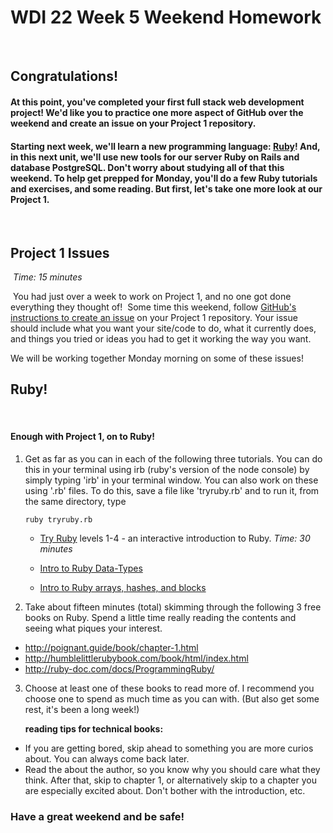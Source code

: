 # WDI 22 Week 5 Weekend Homework
​

## Congratulations!  

#### At this point, you've completed your first full  stack web development project! We'd like you to practice one more aspect of GitHub over the weekend and create an issue on your Project 1 repository.

#### Starting next week, we'll learn a new programming language: [Ruby](https://www.ruby-lang.org/en/)!  And, in this next unit, we'll use new tools for our server Ruby on Rails and database PostgreSQL. Don't worry about studying all of that this weekend. To help get prepped for Monday, you'll do a few Ruby tutorials and exercises, and some reading. But first, let's take one more look at our Project 1. 
​

## Project 1 Issues
​
*Time: 15 minutes*

​
You had just over a week to work on Project 1, and no one got done everything they thought of! 
​
Some time this weekend, follow [GitHub's instructions to create an issue](https://help.github.com/articles/creating-an-issue) on your Project 1 repository. Your issue should include what you want your site/code to do, what it currently does, and things you tried or ideas you had to get it working the way you want.

We will be working together Monday morning on some of these issues! 
​

## Ruby!
​

#### Enough with Project 1, on to Ruby! 

1. Get as far as you can in each of the following three tutorials. You can do this in your terminal using irb (ruby's version of the node console) by simply typing 'irb' in your terminal window. You can also work on these using '.rb' files. To do this, save a file like 'tryruby.rb' and to run it, from the same directory, type 

     ``` ruby tryruby.rb ```

    - [Try Ruby](http://tryruby.org/levels/1/challenges/0) levels 1-4 - an interactive introduction to Ruby. *Time: 30 minutes*

   - [Intro to Ruby Data-Types](https://github.com/sf-wdi-22-23/modules-23/blob/master/w06-ruby-on-rails/d1-dusk-intro-to-ruby/tutorials-ruby-data-types.md)

   - [Intro to Ruby arrays, hashes, and blocks](https://github.com/sf-wdi-22-23/modules-23/blob/master/w06-ruby-on-rails/d1-dusk-intro-to-ruby/tutorials-arrays-hashes-blocks.md)

2. Take about fifteen minutes (total) skimming through the following 3 free books on Ruby. Spend a little time really reading the contents and seeing what piques your interest. 

 - http://poignant.guide/book/chapter-1.html
 - http://humblelittlerubybook.com/book/html/index.html
 - http://ruby-doc.com/docs/ProgrammingRuby/

3. Choose at least one of these books to read more of. I recommend you choose one to spend as much time as you can with. (But also get some rest, it's been a long week!) 

     **reading tips for technical books:**
  - If you are getting bored, skip ahead to something you are more curios about. You can always come back later.
  - Read the about the author, so you know why you should care what they think. After that, skip to chapter 1, or alternatively skip to a chapter you are especially excited about. Don't bother with the introduction, etc. 

### Have a great weekend and be safe!
